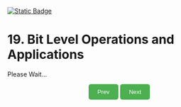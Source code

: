 [![Static Badge](https://img.shields.io/badge/Home-maker?labelColor=grey&color=grey)](https://baponkar.github.io/Learning-C)

# 19. Bit Level Operations and Applications

Please Wait...

<div style="text-align: center;">
    <button type="button" onclick="window.location.href='https://baponkar.github.io/Learning-C/Recursion/Recursion';" style="background-color: #4CAF50; color: white; padding: 10px 20px; border: none; border-radius: 5px; cursor: pointer;">
       Prev
    </button>
     <button type="button" onclick="window.location.href='https://baponkar.github.io/Learning-C/Files-in-C/Files-in-C';" style="background-color: #4CAF50; color: white; padding: 10px 20px; border: none; border-radius: 5px; cursor: pointer;">
       Next
    </button>
</div>